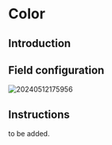 # Color

## Introduction

## Field configuration

![20240512175956](https://static-docs.nocobase.com/20240512175956.png)

## Instructions

to be added.
